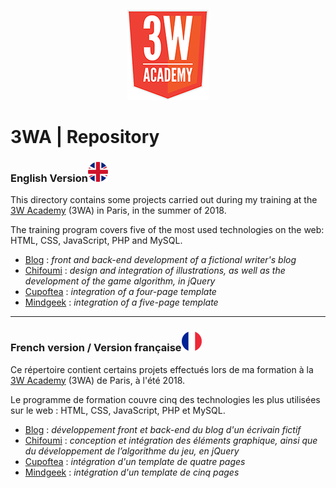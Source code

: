 ﻿<p align="center">
  <img src="https://github.com/Parissay/3WA/blob/master/assets/3wa-logo.png" alt="Chifoumi - The Game">
</p>

# 3WA | Repository
### English Version![english flag](https://github.com/Parissay/3WA/blob/master/assets/english-flag.png)

This directory contains some projects carried out during my training at the [3W Academy](https://3wa.fr/) (3WA) in Paris, in the summer of 2018.  
  
The training program covers five of the most used technologies on the web: HTML, CSS, JavaScript, PHP and MySQL.

- [Blog](https://github.com/Parissay/3WA/tree/master/Blog) : *front and back-end development of a fictional writer's blog*
- [Chifoumi](https://github.com/Parissay/3WA/tree/master/Chifoumi) : *design and integration of illustrations, as well as the development of the game algorithm, in jQuery*
- [Cupoftea](https://github.com/Parissay/3WA/tree/master/Cupoftea) : *integration of a four-page template*
- [Mindgeek](https://github.com/Parissay/3WA/tree/master/Mindgeek) : *integration of a five-page template*

<hr>

### French version / Version française![french flag](https://github.com/Parissay/3WA/blob/master/assets/french-flag.png) 

Ce répertoire contient certains projets effectués lors de ma formation à la [3W Academy](https://3wa.fr/) (3WA) de Paris, à l'été 2018.

Le programme de formation couvre cinq des technologies les plus utilisées sur le web : HTML, CSS, JavaScript, PHP et MySQL.

- [Blog](https://github.com/Parissay/3WA/tree/master/Blog) : *développement front et back-end du blog d'un écrivain fictif*
- [Chifoumi](https://github.com/Parissay/3WA/tree/master/Chifoumi) : *conception et intégration des éléments graphique, ainsi que du développement de l’algorithme du jeu, en jQuery*
- [Cupoftea](https://github.com/Parissay/3WA/tree/master/Cupoftea) : *intégration d'un template de quatre pages*
- [Mindgeek](https://github.com/Parissay/3WA/tree/master/Mindgeek) : *intégration d'un template de cinq pages*




